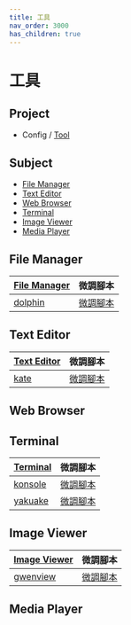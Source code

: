 ```yaml
---
title: 工具
nav_order: 3000
has_children: true
---
```



# 工具


## Project

* Config / [Tool](https://github.com/samwhelp/note-about-kde/tree/gh-pages/_demo/prototype/tool)


## Subject

* [File Manager](#file-manager)
* [Text Editor](#text-editor)
* [Web Browser](#web-browser)
* [Terminal](#terminal)
* [Image Viewer](#image-viewer)
* [Media Player](#media-player)


## File Manager

| [File Manager](https://samwhelp.github.io/note-about-kde/read/subject/tool/file-manager.html) | 微調腳本 |
| --- | --- |
| [dolphin](https://samwhelp.github.io/note-about-kde/read/subject/tool/file-manager/dolphin.html) | [微調腳本](https://github.com/samwhelp/note-about-kde/tree/gh-pages/_demo/prototype/tool/dolphin) |


## Text Editor

| [Text Editor](https://samwhelp.github.io/note-about-kde/read/subject/tool/text-editor.html) | 微調腳本 |
| --- | --- |
| [kate](https://samwhelp.github.io/note-about-kde/read/subject/tool/text-editor/kate.html) | [微調腳本](https://github.com/samwhelp/note-about-kde/tree/gh-pages/_demo/prototype/tool/kate) |

## Web Browser


## Terminal

| [Terminal](https://samwhelp.github.io/note-about-kde/read/subject/tool/terminal.html) | 微調腳本 |
| --- | --- |
| [konsole](https://samwhelp.github.io/note-about-kde/read/subject/tool/terminal/konsole.html) | [微調腳本](https://github.com/samwhelp/note-about-kde/tree/gh-pages/_demo/prototype/tool/konsole) |
| [yakuake](https://samwhelp.github.io/note-about-kde/read/subject/tool/terminal/yakuake.html) | [微調腳本](https://github.com/samwhelp/note-about-kde/tree/gh-pages/_demo/prototype/tool/yakuake) |


## Image Viewer

| [Image Viewer](https://samwhelp.github.io/note-about-kde/read/subject/tool/image-viewer.html) | 微調腳本 |
| --- | --- |
| [gwenview](https://samwhelp.github.io/note-about-kde/read/subject/tool/image-viewer/gwenview.html) | [微調腳本](https://github.com/samwhelp/note-about-kde/tree/gh-pages/_demo/prototype/tool/gwenview) |


## Media Player

